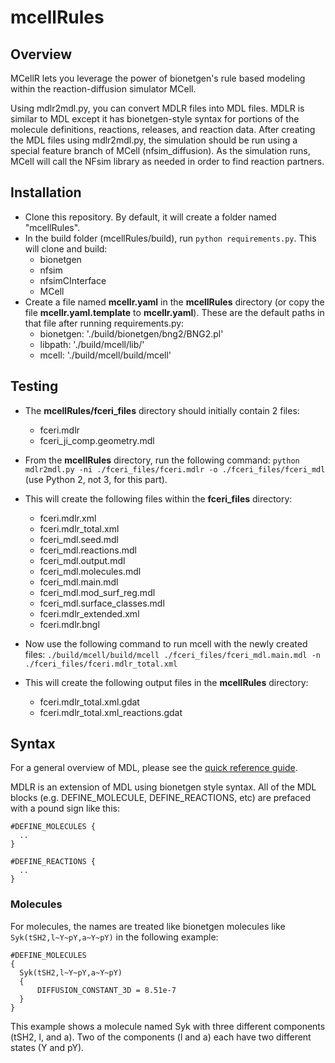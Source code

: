 # mcellRules

## Overview

MCellR lets you leverage the power of bionetgen's rule based modeling within
the reaction-diffusion simulator MCell.

Using mdlr2mdl.py, you can convert MDLR files into MDL files. MDLR is similar
to MDL except it has bionetgen-style syntax for portions of the molecule
definitions, reactions, releases, and reaction data. After creating the MDL
files using mdlr2mdl.py, the simulation should be run using a special feature
branch of MCell (nfsim_diffusion). As the simulation runs, MCell will call the
NFsim library as needed in order to find reaction partners.

## Installation

- Clone this repository. By default, it will create a folder named "mcellRules".
- In the build folder (mcellRules/build), run `python requirements.py`. This will
  clone and build:
    - bionetgen
    - nfsim
    - nfsimCInterface
    - MCell
- Create a file named **mcellr.yaml** in the **mcellRules** directory (or copy the file
  **mcellr.yaml.template** to **mcellr.yaml**). These are the default paths in that file
  after running requirements.py:
  - bionetgen: './build/bionetgen/bng2/BNG2.pl'
  - libpath: './build/mcell/lib/'
  - mcell: './build/mcell/build/mcell'

## Testing

- The **mcellRules/fceri_files** directory should initially contain 2 files:
  - fceri.mdlr
  - fceri_ji_comp.geometry.mdl
- From the **mcellRules** directory, run the following command:
  `python mdlr2mdl.py -ni ./fceri_files/fceri.mdlr -o ./fceri_files/fceri_mdl`
  (use Python 2, not 3, for this part).
- This will create the following files within the **fceri_files** directory:
  - fceri.mdlr.xml
  - fceri.mdlr_total.xml
  - fceri_mdl.seed.mdl
  - fceri_mdl.reactions.mdl
  - fceri_mdl.output.mdl
  - fceri_mdl.molecules.mdl
  - fceri_mdl.main.mdl
  - fceri_mdl.mod_surf_reg.mdl
  - fceri_mdl.surface_classes.mdl
  - fceri.mdlr_extended.xml
  - fceri.mdlr.bngl

- Now use the following command to run mcell with the newly created files:
  `./build/mcell/build/mcell ./fceri_files/fceri_mdl.main.mdl -n ./fceri_files/fceri.mdlr_total.xml`

- This will create the following output files in the **mcellRules** directory: 
  - fceri.mdlr_total.xml.gdat
  - fceri.mdlr_total.xml_reactions.gdat

## Syntax

For a general overview of MDL, please see the [quick reference
guide](http://mcell.org/documentation/qrg/index.html).

MDLR is an extension of MDL using bionetgen style syntax. All of the MDL blocks
(e.g. DEFINE_MOLECULE, DEFINE_REACTIONS, etc) are prefaced with a pound sign
like this:

    #DEFINE_MOLECULES {
      ..
    }

    #DEFINE_REACTIONS {
      ..
    }

### Molecules

For molecules, the names are treated like bionetgen molecules like
`Syk(tSH2,l~Y~pY,a~Y~pY)` in the following example:

    #DEFINE_MOLECULES
    {
      Syk(tSH2,l~Y~pY,a~Y~pY)
      {
          DIFFUSION_CONSTANT_3D = 8.51e-7 
      }
    }

This example shows a molecule named Syk with three different components (tSH2,
l, and a).  Two of the components (l and a) each have two different states (Y
and pY).
